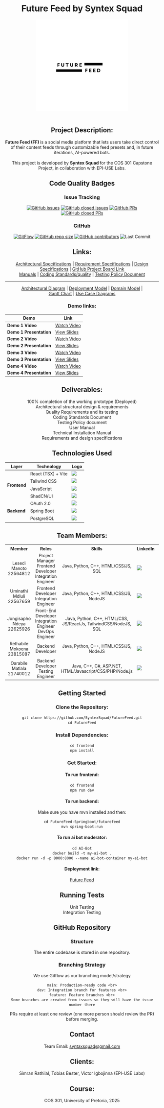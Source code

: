 <div align="center">

# Future Feed by Syntex Squad

<div>
<img src="Documentation/Logos/Future Feed Main Logo.png" alt="Logo" width="300"/>
</div>
<br>

## Project Description:
  <b> Future Feed (FF) </b> is a social media platform that lets users take direct control of their content feeds through customizable feed presets and, in future iterations, AI-powered bots. 
  <br><br>
  This project is developed by <b> Syntex Squad </b> for the COS 301 Capstone Project, in collaboration with EPI-USE Labs.

## Code Quality Badges
### Issue Tracking
[![GitHub issues](https://img.shields.io/github/issues/COS301-SE-2025/Future-Feed)](https://github.com/COS301-SE-2025/Future-Feed/issues)
[![GitHub closed issues](https://img.shields.io/github/issues-closed/COS301-SE-2025/Future-Feed)](https://github.com/COS301-SE-2025/Future-Feed/issues?q=is%3Aissue+is%3Aclosed)
[![GitHub PRs](https://img.shields.io/github/issues-pr/COS301-SE-2025/Future-Feed)](https://github.com/COS301-SE-2025/Future-Feed/pulls)
[![GitHub closed PRs](https://img.shields.io/github/issues-pr-closed/COS301-SE-2025/Future-Feed)](https://github.com/COS301-SE-2025/Future-Feed/pulls?q=is%3Apr+is%3Aclosed)

### GitHub
[![GitFlow](https://img.shields.io/badge/Branching%20Strategy-GitFlow-blue)](https://nvie.com/posts/a-successful-git-branching-model/)
[![GitHub repo size](https://img.shields.io/github/repo-size/COS301-SE-2025/Future-Feed)]([https://github.com/yourorg/yourrepo](https://github.com/COS301-SE-2025/Future-Feed/edit/main/README.md))
[![GitHub contributors](https://img.shields.io/github/contributors/COS301-SE-2025/Future-Feed)](https://github.com/yourorg/yourrepo/graphs/contributors)
![Last Commit](https://img.shields.io/github/last-commit/COS301-SE-2025/Future-Feed)

## Links:
  <a href="Documentation/Specification/Architectural Specifications">Architectural Specifications</a> |
  <a href="Documentation/Specification/Requirement Specifications">Requirement Specifications</a> | 
  <a href="Documentation/Specification/Design Specifications">Design Specifications</a> | 
  <a href="https://github.com/orgs/COS301-SE-2025/projects/125/views/1"> GitHub Project Board Link</a>
  <br>
  <a href="Documentation/Specification/Manuals">Manuals</a> |
  <a href="Documentation/Specification/Coding Standards">Coding Standards/quality</a> |
  <a href="Documentation/Specification/Testing Policy Document">Testing Policy Document</a>
  <hr>
  <a href="Documentation/Diagrams/Architectural Diagram">Architectural Diagram</a> |
  <a href="Documentation/Diagrams/Deployment Model">Deployment Model</a> |
  <a href="Documentation/Diagrams/Domain Model">Domain Model</a> |
  <br>
  <a href="Documentation/Diagrams/Gantt Chart">Gantt Chart</a> |
  <a href="Documentation/Diagrams/Use Case Diagram">Use Case Diagrams</a>

### Demo links:
<table>
  <thead>
    <tr>
      <th>Demo</th>
      <th>Link</th>
    </tr>
  </thead>
  <tbody>
    <tr>
      <td><strong>Demo 1 Video</strong></td>
      <td>
        <a href="https://drive.google.com/uc?id=1U68PozQtl9v3ZFldNBVAkvNygU09yDlu&export=download" target="_blank">
          Watch Video
        </a>
      </td>
    </tr>
    <tr>
      <td><strong>Demo 1 Presentation</strong></td>
      <td>
        <a href="https://docs.google.com/presentation/d/1WR348H6W3zR0sJQGFtURWZBOQn1MhI0D/edit?usp=sharing&ouid=116757895640693664974&rtpof=true&sd=true" target="_blank">
          View Slides
        </a>
      </td>
    </tr>
    <tr>
      <td><strong>Demo 2 Video</strong></td>
      <td>
        <a href="https://drive.google.com/file/d/1xwmgU_PGgQFe_5PyJvnriXfUUS-HuvCu/view?usp=drive_link" target="_blank">
          Watch Video
        </a>
      </td>
    </tr>
    <tr>
      <td><strong>Demo 2 Presentation</strong></td>
      <td>
        <a href="https://docs.google.com/presentation/d/1vkvTeodjbLmFlRf9lci6GSyVWoAMxiIs/edit?usp=drive_link&ouid=116757895640693664974&rtpof=true&sd=true" target="_blank">
          View Slides
        </a>
      </td>
    </tr>
	<tr>
      <td><strong>Demo 3 Video</strong></td>
      <td>
        <a href="https://drive.google.com/file/d/1TlCD8l6rxV5CcXSDp1veNi0ssPPdSwMh/view?usp=drive_link" target="_blank">
          Watch Video
        </a>
      </td>
    </tr>
	<tr>
      <td><strong>Demo 3 Presentation</strong></td>
      <td>
        <a href="https://docs.google.com/presentation/d/1KFXWtTETXgIkEAOJwkiu6rBdjxhQHtbF/edit?usp=drive_link&ouid=116757895640693664974&rtpof=true&sd=true" target="_blank">
          View Slides
        </a>
      </td>
    </tr>
	<tr>
      <td><strong>Demo 4 Video</strong></td>
      <td>
        <a href="https://drive.google.com/file/d/1Av0EfE_bU0YIJPLbl2K7q0Z5vorHyRgY/view?usp=sharing" target="_blank">
          Watch Video
        </a>
      </td>
    </tr>
	<tr>
      <td><strong>Demo 4 Presentation</strong></td>
      <td>
        <a href="https://docs.google.com/presentation/d/1_ghPP420YPyrLVd1dpM-0Gn-v4dCJQRu/edit?usp=sharing&ouid=116757895640693664974&rtpof=true&sd=true" target="_blank">
          View Slides
        </a>
      </td>
    </tr>
  </tbody>
</table>

## Deliverables:
100% completion of the working prototype (Deployed)<br>
Architectural structural design & requirements <br>
Quality Requirements and its testing <br>
Coding Standards Document <br>
Testing Policy document <br>
User Manual <br>
Technical Installation Manual <br>
Requirements and design specifications


<h2> Technologies Used</h2>

<table>
  <thead>
    <tr>
      <th>Layer</th>
      <th>Technology</th>
      <th>Logo</th>
    </tr>
  </thead>
  <tbody>
    <tr>
      <td rowspan="4"><strong>Frontend</strong></td>
      <td>React (TSX) + Vite</td>
      <td><img src="https://img.shields.io/badge/React-20232A?logo=react&logoColor=61DAFB&style=flat" /></td>
    </tr>
    <tr>
      <td>Tailwind CSS</td>
      <td><img src="https://img.shields.io/badge/Tailwind_CSS-06B6D4?logo=tailwind-css&logoColor=white&style=flat" /></td>
    </tr>
    <tr>
      <td>JavaScript</td>
      <td><img src="https://img.shields.io/badge/JavaScript-F7DF1E?logo=javascript&logoColor=black&style=flat" /></td>
    </tr>
    <tr>
      <td>ShadCN/UI</td>
      <td><img src="https://img.shields.io/badge/ShadCN_UI-%23000000?logo=shadcn&logoColor=white&style=flat" /></td>
    </tr>
    <tr>
      <td rowspan="3"><strong>Backend</strong></td>
      <td>OAuth 2.0</td>
      <td><img src="https://img.shields.io/badge/OAuth2-000000?logo=oauth&logoColor=white&style=flat" /></td>
    </tr>
    <tr>
      <td>Spring Boot</td>
      <td><img src="https://img.shields.io/badge/Spring_Boot-6DB33F?logo=spring-boot&logoColor=white&style=flat" /></td>
    </tr>
    <tr>
      <td>PostgreSQL</td>
      <td><img src="https://img.shields.io/badge/PostgreSQL-4169E1?logo=postgresql&logoColor=white&style=flat" /></td>
    </tr>
  </tbody>
</table>



## Team Members:
<table>
    <tr><th>Member</th><th>Roles</th><th>Skills</th><th>LinkedIn</th><th>Github</th></th></tr>
    <tr>
    	<td align="center">
			Lesedi Manoto
			<br> 
			22564812
			<br>
	  	</td>
	  	<td align="center">
			Project Manager 
			<br>
			Frontend Developer
			<br>
			Integration Engineer
	  	</td>
	    	<td align="center">
			Java, Python, C++, HTML/CSS/JS, SQL
	  	</td>
	  	<td>
			<a href="https://www.linkedin.com/in/lesedimanoto"> 
				<img src="https://custom-icon-badges.demolab.com/badge/LinkedIn-0A66C2?logo=linkedin-white&logoColor=fff">
			</a>
	  	</td>
	    	<td>
			<a href="https://github.com/notthestarsign">
				<img src="https://img.shields.io/badge/-GitHub-181717?logo=github&logoColor=white">
			</a>
		</td>
	</tr>
    <tr>
    	<td align="center">
		 	Uminathi Mdluli
			<br> 
			22567659
			<br>
	  	</td>
	  	<td align="center">
			Frontend Developer 
			<br>
			Integration Engineer
	  	</td>
	    	<td align="center">
			Java, Python, C++, HTML/CSS/JS, NodeJS
	  	</td>
	  	<td>
			<a href="https://za.linkedin.com/in/uminathi-mdluli-14b910340"> 
				<img src="https://custom-icon-badges.demolab.com/badge/LinkedIn-0A66C2?logo=linkedin-white&logoColor=fff">
			</a>
	  	</td>
	    	<td>
			<a href="https://github.com/chuck776">
				<img src="https://img.shields.io/badge/-GitHub-181717?logo=github&logoColor=white">
			</a>
		</td>
	</tr>
    <tr>
    	<td align="center">
		 	Jongisapho Ndeya
			<br> 
			22625926
			<br>
	  	</td>
	  	<td align="center">
			Front-End Developer
			<br>
			Integration Engineer
			<br>
			DevOps Engineer
	  	</td>
	    	<td align="center">
			Java, Python, C++, HTML/CSS, JS/ReactJs, TailwindCSS/NodeJS, SQL
	  	</td>
	  	<td>
			<a href="http://www.linkedin.com/in/jongisapho-ndeya-101676253"> 
				<img src="https://custom-icon-badges.demolab.com/badge/LinkedIn-0A66C2?logo=linkedin-white&logoColor=fff">
			</a>
	  	</td>
	    	<td>
			<a href="https://github.com/jongisapho">
				<img src="https://img.shields.io/badge/-GitHub-181717?logo=github&logoColor=white">
			</a>
		</td>
	</tr>
    <tr>
    	<td align="center">
		 	Rethabile Mokoena
			<br> 
			23815087
			<br>
	  	</td>
	  	<td align="center">
			Backend Developer
	  	</td>
	    	<td align="center">
			Java, Python, C++, HTML/CSS/JS, NodeJS
	  	</td>
	  	<td>
			<a href="https://www.linkedin.com/in/rethabile-mokoena/"> 
				<img src="https://custom-icon-badges.demolab.com/badge/LinkedIn-0A66C2?logo=linkedin-white&logoColor=fff">
			</a>
	  	</td>
	    	<td>
			<a href="https://github.com/RethaMokoena">
				<img src="https://img.shields.io/badge/-GitHub-181717?logo=github&logoColor=white">
			</a>
		</td>
	</tr>
    <tr>
    	<td align="center">
		 	Oarabile Matlala
			<br> 
			21740012
			<br>
	  	</td>
	  	<td align="center">
			Backend Developer 
			<br>
			Testing Engineer
	  	</td>
	    	<td align="center">
			Java, C++, C#, ASP.NET, HTML/Javascript/CSS/PHP/Node.js
	  	</td>
	  	<td>
			<a href="www.linkedin.com/in/oarabile-matlala-849627341"> 
				<img src="https://custom-icon-badges.demolab.com/badge/LinkedIn-0A66C2?logo=linkedin-white&logoColor=fff">
			</a>
	  	</td>
	    	<td>
			<a href="https://github.com/u21740012">
				<img src="https://img.shields.io/badge/-GitHub-181717?logo=github&logoColor=white">
			</a>
		</td>
	</tr>
</table>

## Getting Started
### Clone the Repository:
```
git clone https://github.com/SyntexSquad/FutureFeed.git
cd FutureFeed
```

### Install Dependencies:
```
cd frontend
npm install
```

### Get Started:
#### To run frontend:
```
cd frontend
npm run dev
```
#### To run backend:
Make sure you have mvn installed and then:
```
cd FutureFeed-Springboot/futurefeed
mvn spring-boot:run
```
#### To run ai bot moderator:
```
cd AI-Bot
docker build -t my-ai-bot .
docker run -d -p 8000:8000 --name ai-bot-container my-ai-bot
```

#### Deployment link:
<a href="future-feed.vercel.app"> Future Feed </a>

## Running Tests
Unit Testing <br>
Integration Testing <br>

## GitHub Repository
### Structure
The entire codebase is stored in one repository. 

### Branching Strategy
We use Gitflow as our branching model/strategy
```
main: Production-ready code <br>
dev: Integration branch for features <br>
feature: Feature branches <br>
Some branches are created from issues so they will have the issue number there
```

PRs require at least one review (one more person should review the PR) before merging.

## Contact
Team Email: syntaxsquad@gmail.com

## Clients: 
Simran Rathilal, Tobias Bester, Victor Igbojinna (EPI-USE Labs)

## Course: 
COS 301, University of Pretoria, 2025

</div>



